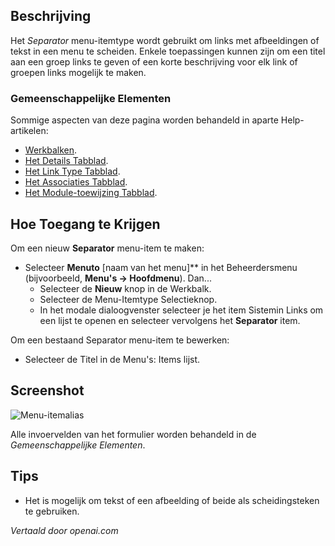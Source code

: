 <!-- Filename: Help4.x:Menu_Item:_Separator  / Display title: Scheidingslijn -->

## Beschrijving

Het *Separator* menu-itemtype wordt gebruikt om links met afbeeldingen
of tekst in een menu te scheiden. Enkele toepassingen kunnen zijn om
een titel aan een groep links te geven of een korte beschrijving voor
elk link of groepen links mogelijk te maken.

### Gemeenschappelijke Elementen

Sommige aspecten van deze pagina worden behandeld in aparte Help-artikelen:

* [Werkbalken](jdocmanual?article=help/common-elements/toolbars).
* [Het Details Tabblad](jdocmanual?article=help/menu-items-common/menu-item-details).
* [Het Link Type Tabblad](jdocmanual?article=help/menu-items-common/menu-item-link-type).
* [Het Associaties Tabblad](jdocmanual?article=help/common-elements/edit-associations).
* [Het Module-toewijzing Tabblad](jdocmanual?article=help/menu-items-common/menu-item-module-assignment).

## Hoe Toegang te Krijgen

Om een nieuw **Separator** menu-item te maken:

- Selecteer **Menuto** \[naam van het menu\]** in het Beheerdersmenu
  (bijvoorbeeld, **Menu's → Hoofdmenu**). Dan...
  - Selecteer de **Nieuw** knop in de Werkbalk.
  - Selecteer de Menu-Itemtype Selectieknop.
  - In het modale dialoogvenster selecteer je het item Sistemin Links om een lijst te openen en selecteer vervolgens het **Separator** item.

Om een bestaand Separator menu-item te bewerken:

- Selecteer de Titel in de Menu's: Items lijst.

## Screenshot

![Menu-itemalias](../../../nl/images/menu-items/system-links-separator-details-tab.png)

Alle invoervelden van het formulier worden behandeld in de *Gemeenschappelijke Elementen*.

## Tips

- Het is mogelijk om tekst of een afbeelding of beide als scheidingsteken te gebruiken.

*Vertaald door openai.com*

